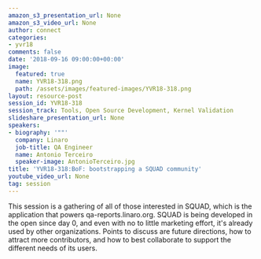 ```yaml
---
amazon_s3_presentation_url: None
amazon_s3_video_url: None
author: connect
categories:
- yvr18
comments: false
date: '2018-09-16 09:00:00+00:00'
image:
  featured: true
  name: YVR18-318.png
  path: /assets/images/featured-images/YVR18-318.png
layout: resource-post
session_id: YVR18-318
session_track: Tools, Open Source Development, Kernel Validation
slideshare_presentation_url: None
speakers:
- biography: '""'
  company: Linaro
  job-title: QA Engineer
  name: Antonio Terceiro
  speaker-image: AntonioTerceiro.jpg
title: 'YVR18-318:BoF: bootstrapping a SQUAD community'
youtube_video_url: None
tag: session
---
```


This session is a gathering of all of those interested in SQUAD, which is the application that powers qa-reports.linaro.org. SQUAD is being developed in the open since day 0, and even with no to little marketing effort, it's already used by other organizations. Points to discuss are future directions, how to attract more contributors, and how to best collaborate to support the different needs of its users.